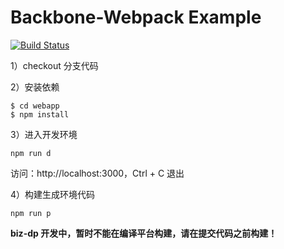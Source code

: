 Backbone-Webpack Example
===============

[![Build Status][travis-image]][travis-url]

1）checkout 分支代码

2）安装依赖

    $ cd webapp
    $ npm install

3）进入开发环境

    npm run d

访问：http://localhost:3000，Ctrl + C 退出

4）构建生成环境代码

    npm run p

**biz-dp 开发中，暂时不能在编译平台构建，请在提交代码之前构建！**

[travis-image]: https://travis-ci.org/rickyleung/backbone-webpack.svg
[travis-url]: https://travis-ci.org/rickyleung/backbone-webpack
